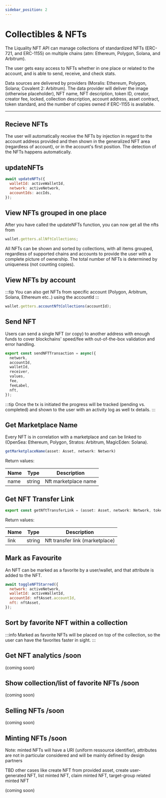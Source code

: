 ```yaml
---
sidebar_position: 2
---
```


# Collectibles & NFTs

The Liquality NFT API can manage collections of standardized NFTs (ERC-721, and ERC-1155) on multiple chains (atm: Ethereum, Polygon, Solana, and Arbitrum).

The user gets easy access to NFTs whether in one place or related to the account, and is able to send, receive, and check stats.

Data sources are delivered by providers (Moralis: Ethereum, Polygon, Solana; Covalent 2: Arbitrum). The data provider will deliver the image (otherwise placeholder), NFT name, NFT description, token ID, creator, creator fee, locked, collection description, account address, asset contract, token standard, and the number of copies owned if ERC-1155 is available.

---

## Recieve NFTs

The user will automatically receive the NFTs by injection in regard to the account address provided and then shown in the generalized NFT area (regardless of account), or in the account's first position. The detection of the NFTs happens automatically.

## updateNFTs

```javascript
await updateNFTs({
  walletId: activeWalletId,
  network: activeNetwork,
  accountIds: accIds,
});
```

## View NFTs grouped in one place

After you have called the updateNFTs function, you can now get all the nfts from

```javascript
wallet.getters.allNftCollections;
```

All NFTs can be shown and sorted by collections, with all items grouped, regardless of supported chains and accounts to provide the user with a complete picture of ownership. The total number of NFTs is determined by uniqueness (not counting copies).

## View NFTs by account

:::tip
You can also get NFTs from specific account (Polygon, Arbitrum, Solana, Ethereum etc..) using the accountId
:::

```javascript
wallet.getters.accountNftCollections(accountId);
```

## Send NFT

Users can send a single NFT (or copy) to another address with enough funds to cover blockchains' speed/fee with out-of-the-box validation and error handling.

```javascript
export const sendNFTTransaction = async({
  network,
  accountId,
  walletId,
  receiver,
  values,
  fee,
  feeLabel,
  nft,
});
```

:::tip
Once the tx is initiated the progress will be tracked (pending vs. completed) and shown to the user with an activity log as well tx details.
:::

## Get Marketplace Name

Every NFT is in correlation with a marketplace and can be linked to (OpenSea: Ethereum, Polygon, Stratos: Arbitrum, MagicEden: Solana).

```javascript
getMarketplaceName(asset: Asset, network: Network)
```

Return values:

| Name | Type   | Description          |
| ---- | ------ | -------------------- |
| name | string | Nft marketplace name |

## Get NFT Transfer Link

```javascript
export const getNftTransferLink = (asset: Asset, network: Network, tokenId: string, contract_address: string)

```

Return values:

| Name | Type   | Description                     |
| ---- | ------ | ------------------------------- |
| link | string | Nft transfer link (marketplace) |

## Mark as Favourite

An NFT can be marked as a favorite by a user/wallet, and that attribute is added to the NFT.

```javascript
await toggleNFTStarred({
  network: activeNetwork,
  walletId: activeWalletId,
  accountId: nftAsset.accountId,
  nft: nftAsset,
});
```

## Sort by favorite NFT within a collection

:::info
Marked as favorite NFTs will be placed on top of the collection, so the user can have the favorites faster in sight.
:::

## Get NFT analytics /soon

(coming soon)

## Show collection/list of favorite NFTs /soon

(coming soon)

## Selling NFTs /soon

(coming soon)

## Minting NFTs /soon

Note: minted NFTs will have a URI (uniform ressource identifier), attributes are not in particular considered and will be mainly defined by design partners

TBD other cases like create NFT from provided asset, create user-generated NFT, list minted NFT, claim minted NFT, target-group related minted NFT

(coming soon)
